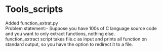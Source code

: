 # Tools_scripts

<p>Added function_extrat.py<br />Problem statement:- Suppose you have 100s of C language source code and you want to only extract functions, nothing else.<br />function_extract script takes file.c as input and prints all function on standard output, so you have the option to redirect it to a file.</p>
